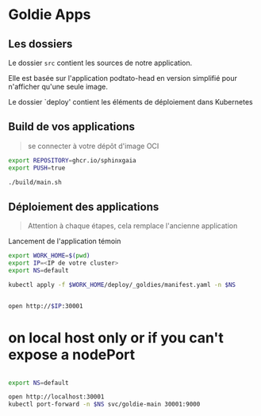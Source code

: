 # Goldie Apps

## Les dossiers

Le dossier `src` contient les sources de notre application.

Elle est basée sur l'application podtato-head en version simplifié pour n'afficher qu'une seule image.

Le dossier `deploy' contient les éléments de déploiement dans Kubernetes

## Build de vos applications

> se connecter à votre dépôt d'image OCI

```bash
export REPOSITORY=ghcr.io/sphinxgaia
export PUSH=true

./build/main.sh
```


## Déploiement des applications

> Attention à chaque étapes, cela remplace l'ancienne application

Lancement de l'application témoin

```bash
export WORK_HOME=$(pwd)
export IP=<IP de votre cluster>
export NS=default

kubectl apply -f $WORK_HOME/deploy/_goldies/manifest.yaml -n $NS


open http://$IP:30001

```


# on local host only or if you can't expose a nodePort

```bash

export NS=default

open http://localhost:30001
kubectl port-forward -n $NS svc/goldie-main 30001:9000

```

